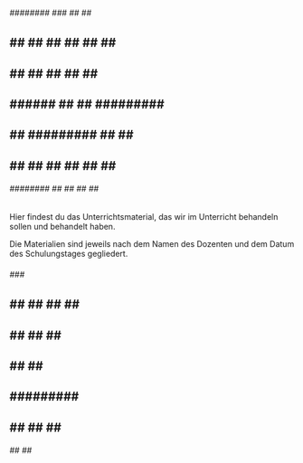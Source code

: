  ######  ########    ###    ##     ## ######## 
##    ## ##         ## ##   ##     ## ##       
##       ##        ##   ##  ##     ## ##       
##       ######   ##     ## ######### ######   
##       ##       ######### ##     ## ##       
##    ## ##       ##     ## ##     ## ##       
 ######  ######## ##     ## ##     ## ######## 


Hier findest du das Unterrichtsmaterial, das wir im Unterricht behandeln sollen und behandelt haben.

Die Materialien sind jeweils nach dem Namen des Dozenten und dem Datum des Schulungstages gegliedert.

 ######    ###    ###     
##    ##  ## ##  ## ##    
##        ##   ## ##   ##  
##       ##     ## ##     
##       ######### ##     
##    ## ##     ## ##     
 ######  ##     ## ##     
